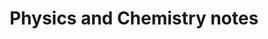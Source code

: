 ---
title: "Physics and Chemistry notes"  # Add a page title.
summary: "Physics and Chemistry notes"  # Add a page description.
type: "widget_page"  # Page type is a Widget Page
---